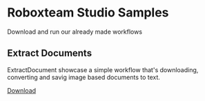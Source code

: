 # Roboxteam Studio Samples
Download and run our already made workflows

## Extract Documents
ExtractDocument showcase a simple workflow that's downloading, converting and savig image based documents to text.

[Download](https://github.com/roboxteam/RoboxTeamStudio/raw/master/samples/ExtractDocuments.zip) 




